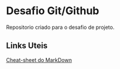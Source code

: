 # Desafio Git/Github
Repositorio criado para o desafio de projeto.


## Links Uteis
[Cheat-sheet do MarkDown](https://www.markdownguide.org/cheat-sheet/)
